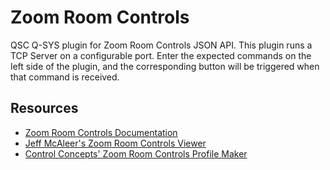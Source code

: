 # Zoom Room Controls
QSC Q-SYS plugin for Zoom Room Controls JSON API. This plugin runs a TCP Server on a configurable port. Enter the expected commands on the left side of the plugin, and the corresponding button will be triggered when that command is received.

## Resources
* [Zoom Room Controls Documentation](https://support.zoom.us/hc/en-us/articles/360033716572-Room-Controls-for-Zoom-Rooms)
* [Jeff McAleer's Zoom Room Controls Viewer](https://zoom.jeffmcaleer.com/)
* [Control Concepts' Zoom Room Controls Profile Maker](https://controlconcepts.net/zoom/)